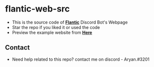 # flantic-web-src

- This is the source code of **[Flantic](https://www.flantic.gg)** Discord Bot's Webpage
- Star the repo if you liked it or used the code
- Preview the example website from **[Here](https://heartfelt-churros-ad85f5.netlify.app)**


## Contact
- Need help related to this repo? contact me on discord - Aryan.#3201
